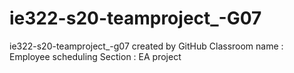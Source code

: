 # ie322-s20-teamproject_-G07
ie322-s20-teamproject_-g07 created by GitHub Classroom
name : Employee scheduling 
Section : EA project
